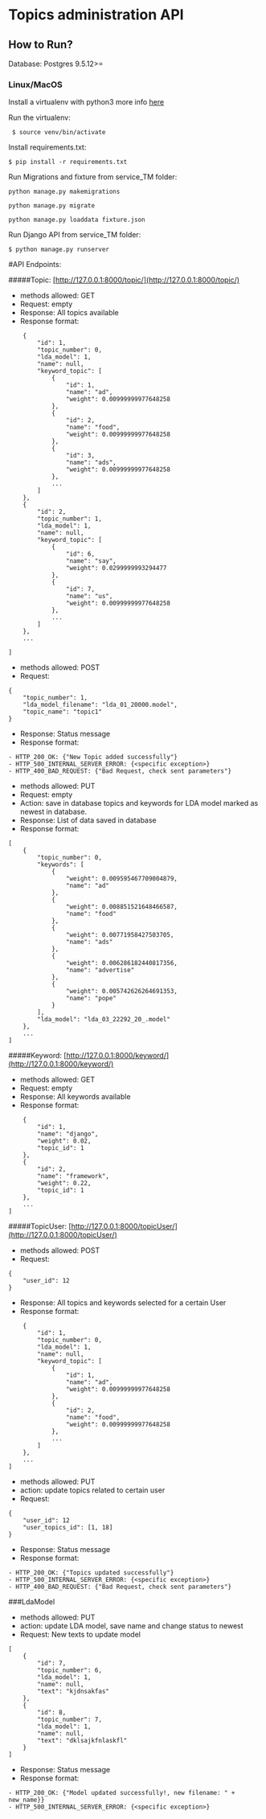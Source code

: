 # Topics administration API

## How to Run?

Database: Postgres  9.5.12>=

### Linux/MacOS

Install a virtualenv with python3 more info [here](https://rukbottoland.com/blog/tutorial-de-python-virtualenv/)


Run the virtualenv:

``` $ source venv/bin/activate```

Install requirements.txt:

``` $ pip install -r requirements.txt ```

Run Migrations and fixture from service_TM folder:

``` python manage.py makemigrations ```

``` python manage.py migrate ```

```python manage.py loaddata fixture.json```

Run Django API from service_TM folder:

``` $ python manage.py runserver ```


#API Endpoints:

#####Topic: [http://127.0.0.1:8000/topic/](http://127.0.0.1:8000/topic/)

- methods allowed: GET
- Request: empty
- Response: All topics available
- Response format:
``` [
    {
        "id": 1,
        "topic_number": 0,
        "lda_model": 1,
        "name": null,
        "keyword_topic": [
            {
                "id": 1,
                "name": "ad",
                "weight": 0.00999999977648258
            },
            {
                "id": 2,
                "name": "food",
                "weight": 0.00999999977648258
            },
            {
                "id": 3,
                "name": "ads",
                "weight": 0.00999999977648258
            },
            ...
        ]
    },
    {
        "id": 2,
        "topic_number": 1,
        "lda_model": 1,
        "name": null,
        "keyword_topic": [
            {
                "id": 6,
                "name": "say",
                "weight": 0.0299999993294477
            },
            {
                "id": 7,
                "name": "us",
                "weight": 0.00999999977648258
            },
            ...
        ]
    },
    ...
    
]
``` 
- methods allowed: POST
- Request: 
``` 
{
	"topic_number": 1,
	"lda_model_filename": "lda_01_20000.model",
	"topic_name": "topic1"
}
```
- Response: Status message
- Response format:
```
- HTTP_200_OK: {"New Topic added successfully"}
- HTTP_500_INTERNAL_SERVER_ERROR: {<specific exception>}
- HTTP_400_BAD_REQUEST: {"Bad Request, check sent parameters"}
```

- methods allowed: PUT
- Request: empty
- Action: save in database topics and keywords for LDA model marked as newest in database.
- Response: List of data saved in database
- Response format: 
``` 
[
    {
        "topic_number": 0,
        "keywords": [
            {
                "weight": 0.009595467709004879,
                "name": "ad"
            },
            {
                "weight": 0.008851521648466587,
                "name": "food"
            },
            {
                "weight": 0.00771958427503705,
                "name": "ads"
            },
            {
                "weight": 0.006286182440817356,
                "name": "advertise"
            },
            {
                "weight": 0.005742626264691353,
                "name": "pope"
            }
        ],
        "lda_model": "lda_03_22292_20_.model"
    },
    ...
]
``` 

#####Keyword: [http://127.0.0.1:8000/keyword/](http://127.0.0.1:8000/keyword/)

- methods allowed: GET
- Request: empty
- Response: All keywords available
- Response format:
``` [
    {
        "id": 1,
        "name": "django",
        "weight": 0.02,
        "topic_id": 1
    },
    {
        "id": 2,
        "name": "framework",
        "weight": 0.22,
        "topic_id": 1
    },
    ...
]
```
#####TopicUser: [http://127.0.0.1:8000/topicUser/](http://127.0.0.1:8000/topicUser/)

- methods allowed: POST
- Request: 
``` 
{
	"user_id": 12
}
```
- Response: All topics and keywords selected for a certain User
- Response format:
``` [
    {
        "id": 1,
        "topic_number": 0,
        "lda_model": 1,
        "name": null,
        "keyword_topic": [
            {
                "id": 1,
                "name": "ad",
                "weight": 0.00999999977648258
            },
            {
                "id": 2,
                "name": "food",
                "weight": 0.00999999977648258
            },
            ...
        ]
    },
    ...
]
```

- methods allowed: PUT
- action: update topics related to certain user
- Request: 
``` 
{
	"user_id": 12
	"user_topics_id": [1, 18]
}
```
- Response: Status message
- Response format:
```
- HTTP_200_OK: {"Topics updated successfully"}
- HTTP_500_INTERNAL_SERVER_ERROR: {<specific exception>}
- HTTP_400_BAD_REQUEST: {"Bad Request, check sent parameters"}
```


###LdaModel

- methods allowed: PUT
- action: update LDA model, save name and change status to newest
- Request: New texts to update model
```
[
    {
        "id": 7,
        "topic_number": 6,
        "lda_model": 1,
        "name": null,
        "text": "kjdnsakfas"
    },
    {
        "id": 8,
        "topic_number": 7,
        "lda_model": 1,
        "name": null,
        "text": "dklsajkfnlaskfl"
    }
]
```
- Response: Status message
- Response format:
```
- HTTP_200_OK: {"Model updated successfully!, new filename: " + new_name}}
- HTTP_500_INTERNAL_SERVER_ERROR: {<specific exception>}
```